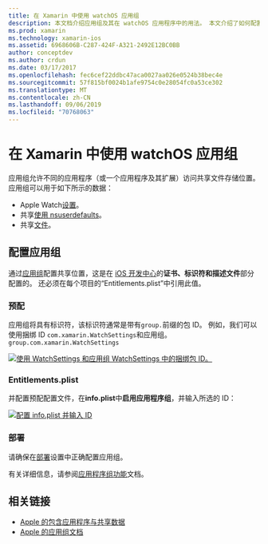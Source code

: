 ```yaml
---
title: 在 Xamarin 中使用 watchOS 应用组
description: 本文档介绍应用组及其在 watchOS 应用程序中的用法。 本文介绍了如何配置应用组、预配要求、info.plist 注意事项和部署。
ms.prod: xamarin
ms.technology: xamarin-ios
ms.assetid: 6968606B-C287-424F-A321-2492E12BC0BB
author: conceptdev
ms.author: crdun
ms.date: 03/17/2017
ms.openlocfilehash: fec6cef22ddbc47aca0027aa026e0524b38bec4e
ms.sourcegitcommit: 57f815bf0024b1afe9754c0e28054fc0a53ce302
ms.translationtype: MT
ms.contentlocale: zh-CN
ms.lasthandoff: 09/06/2019
ms.locfileid: "70768063"
---
```

# <a name="working-with-watchos-app-groups-in-xamarin"></a>在 Xamarin 中使用 watchOS 应用组

应用组允许不同的应用程序（或一个应用程序及其扩展）访问共享文件存储位置。 应用组可以用于如下所示的数据：

- Apple Watch[设置](~/ios/watchos/app-fundamentals/settings.md)。
- 共享[使用 nsuserdefaults](~/ios/watchos/app-fundamentals/parent-app.md#nsuserdefaults)。
- 共享[文件](~/ios/watchos/app-fundamentals/parent-app.md#files)。

## <a name="configure-an-app-group"></a>配置应用组

通过[应用组](https://developer.apple.com/library/ios/documentation/Miscellaneous/Reference/EntitlementKeyReference/Chapters/EnablingAppSandbox.html#//apple_ref/doc/uid/TP40011195-CH4-SW19)配置共享位置，这是在 [iOS 开发中心](https://developer.apple.com/devcenter/ios/)的**证书、标识符和描述文件**部分配置的。 还必须在每个项目的“Entitlements.plist”中引用此值。

### <a name="provisioning"></a>预配

应用组将具有标识符，该标识符通常是带有`group.`前缀的包 ID。 例如，我们可以使用捆绑 ID `com.xamarin.WatchSettings`和应用组。 `group.com.xamarin.WatchSettings`

[![](app-groups-images/app-group-sml.png "使用 WatchSettings 和应用组 WatchSettings 中的捆绑包 ID。")](app-groups-images/app-group.png#lightbox)

### <a name="entitlementsplist"></a>Entitlements.plist

并配置预配配置文件，在**info.plist**中**启用应用程序组**，并输入所选的 ID：

[![](app-groups-images/entitlements-sml.png "配置 info.plist 并输入 ID")](app-groups-images/entitlements.png#lightbox)

### <a name="deployment"></a>部署

请确保在[部署](~/ios/watchos/deploy-test/index.md#App_Groups)设置中正确配置应用组。

有关详细信息，请参阅[应用程序组功能](~/ios/deploy-test/provisioning/capabilities/app-groups-capabilities.md)文档。

## <a name="related-links"></a>相关链接

- [Apple 的包含应用程序与共享数据](https://developer.apple.com/library/ios/documentation/General/Conceptual/ExtensibilityPG/ExtensionScenarios.html)
- [Apple 的应用组文档](https://developer.apple.com/library/ios/documentation/Miscellaneous/Reference/EntitlementKeyReference/Chapters/EnablingAppSandbox.html#//apple_ref/doc/uid/TP40011195-CH4-SW19)
